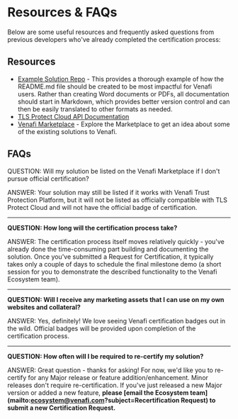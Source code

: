 # Resources & FAQs

Below are some useful resources and frequently asked questions from previous developers who've already completed the certification process:

## Resources

- [Example Solution Repo](https://coolsolutions.venafi.com/ecosystem/example-integration-repo) - This provides a thorough example of how the README.md file should be created to be most impactful for Venafi users. Rather than creating Word documents or PDFs, all documentation should start in Markdown, which provides better version control and can then be easily translated to other formats as needed.
- [TLS Protect Cloud API Documentation](https://docs.venafi.cloud/api/c-cloud-api/)
- [Venafi Marketplace](https://marketplace.venafi.com) - Explore the Marketplace to get an idea about some of the existing solutions to Venafi. 

## FAQs

QUESTION: Will my solution be listed on the Venafi Marketplace if I don't pursue official certification?

ANSWER: Your solution may still be listed if it works with Venafi Trust Protection Platform, but it will not be listed as officially compatible with TLS Protect Cloud and will not have the official badge of certification.

---

**QUESTION: How long will the certification process take?**

ANSWER: The certification process itself moves relatively quickly - you've already done the time-consuming part building and documenting the solution. Once you've submitted a Request for Certification, it typically takes only a couple of days to schedule the final milestone demo (a short session for you to demonstrate the described functionality to the Venafi Ecosystem team).

---

**QUESTION: Will I receive any marketing assets that I can use on my own websites and collateral?**

ANSWER: Yes, definitely! We love seeing Venafi certification badges out in the wild. Official badges will be provided upon completion of the certification process.  

---

**QUESTION: How often will I be required to re-certify my solution?**

ANSWER: Great question - thanks for asking! For now, we'd like you to re-certify for any Major release or feature addition/enhancement. Minor releases don't require re-certification. If you've just released a new Major version or added a new feature, **please [email the Ecosystem team](mailto:ecosystem@venafi.com?subject=Recertification Request) to submit a new Certification Request.**
